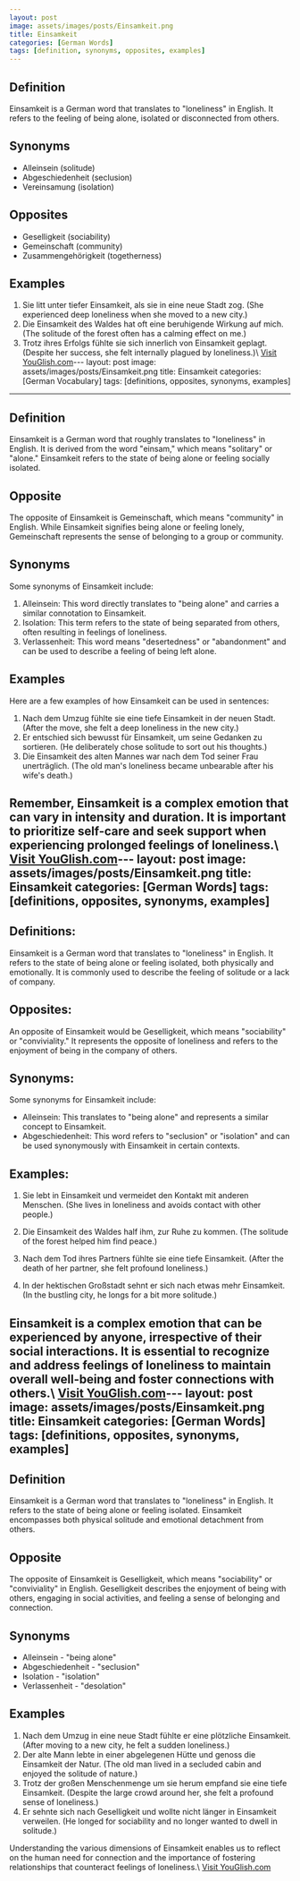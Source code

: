 ```yaml
---
layout: post
image: assets/images/posts/Einsamkeit.png
title: Einsamkeit
categories: [German Words]
tags: [definition, synonyms, opposites, examples]
---
```


## Definition
Einsamkeit is a German word that translates to "loneliness" in English. It refers to the feeling of being alone, isolated or disconnected from others.

## Synonyms
- Alleinsein (solitude)
- Abgeschiedenheit (seclusion)
- Vereinsamung (isolation)

## Opposites
- Geselligkeit (sociability)
- Gemeinschaft (community)
- Zusammengehörigkeit (togetherness)

## Examples
1. Sie litt unter tiefer Einsamkeit, als sie in eine neue Stadt zog. (She experienced deep loneliness when she moved to a new city.)
2. Die Einsamkeit des Waldes hat oft eine beruhigende Wirkung auf mich. (The solitude of the forest often has a calming effect on me.)
3. Trotz ihres Erfolgs fühlte sie sich innerlich von Einsamkeit geplagt. (Despite her success, she felt internally plagued by loneliness.)\ <a id="yg-widget-0" class="youglish-widget" data-query="Einsamkeit" data-lang="german" data-components="8412" data-auto-start="0" data-bkg-color="theme_light" data-title="How%20to%20pronounce%20Einsamkeit%20in%20German"  rel="nofollow" href="https://youglish.com">Visit YouGlish.com</a><script async src="https://youglish.com/public/emb/widget.js" charset="utf-8"></script>---
layout: post
image: assets/images/posts/Einsamkeit.png
title: Einsamkeit
categories: [German Vocabulary]
tags: [definitions, opposites, synonyms, examples]
---

## Definition

Einsamkeit is a German word that roughly translates to "loneliness" in English. It is derived from the word "einsam," which means "solitary" or "alone." Einsamkeit refers to the state of being alone or feeling socially isolated.

## Opposite

The opposite of Einsamkeit is Gemeinschaft, which means "community" in English. While Einsamkeit signifies being alone or feeling lonely, Gemeinschaft represents the sense of belonging to a group or community.

## Synonyms

Some synonyms of Einsamkeit include:

1. Alleinsein: This word directly translates to "being alone" and carries a similar connotation to Einsamkeit.
2. Isolation: This term refers to the state of being separated from others, often resulting in feelings of loneliness.
3. Verlassenheit: This word means "desertedness" or "abandonment" and can be used to describe a feeling of being left alone.

## Examples

Here are a few examples of how Einsamkeit can be used in sentences:

1. Nach dem Umzug fühlte sie eine tiefe Einsamkeit in der neuen Stadt. (After the move, she felt a deep loneliness in the new city.)
2. Er entschied sich bewusst für Einsamkeit, um seine Gedanken zu sortieren. (He deliberately chose solitude to sort out his thoughts.)
3. Die Einsamkeit des alten Mannes war nach dem Tod seiner Frau unerträglich. (The old man's loneliness became unbearable after his wife's death.)

Remember, Einsamkeit is a complex emotion that can vary in intensity and duration. It is important to prioritize self-care and seek support when experiencing prolonged feelings of loneliness.\ <a id="yg-widget-0" class="youglish-widget" data-query="Einsamkeit" data-lang="german" data-components="8412" data-auto-start="0" data-bkg-color="theme_light" data-title="How%20to%20pronounce%20Einsamkeit%20in%20German"  rel="nofollow" href="https://youglish.com">Visit YouGlish.com</a><script async src="https://youglish.com/public/emb/widget.js" charset="utf-8"></script>---
layout: post
image: assets/images/posts/Einsamkeit.png
title: Einsamkeit
categories: [German Words]
tags: [definitions, opposites, synonyms, examples]
---

## Definitions:

Einsamkeit is a German word that translates to "loneliness" in English. It refers to the state of being alone or feeling isolated, both physically and emotionally. It is commonly used to describe the feeling of solitude or a lack of company.

## Opposites:

An opposite of Einsamkeit would be Geselligkeit, which means "sociability" or "conviviality." It represents the opposite of loneliness and refers to the enjoyment of being in the company of others.

## Synonyms:

Some synonyms for Einsamkeit include:

- Alleinsein: This translates to "being alone" and represents a similar concept to Einsamkeit.
- Abgeschiedenheit: This word refers to "seclusion" or "isolation" and can be used synonymously with Einsamkeit in certain contexts.

## Examples:

1. Sie lebt in Einsamkeit und vermeidet den Kontakt mit anderen Menschen. (She lives in loneliness and avoids contact with other people.)

2. Die Einsamkeit des Waldes half ihm, zur Ruhe zu kommen. (The solitude of the forest helped him find peace.)

3. Nach dem Tod ihres Partners fühlte sie eine tiefe Einsamkeit. (After the death of her partner, she felt profound loneliness.)

4. In der hektischen Großstadt sehnt er sich nach etwas mehr Einsamkeit. (In the bustling city, he longs for a bit more solitude.)

Einsamkeit is a complex emotion that can be experienced by anyone, irrespective of their social interactions. It is essential to recognize and address feelings of loneliness to maintain overall well-being and foster connections with others.\ <a id="yg-widget-0" class="youglish-widget" data-query="Einsamkeit" data-lang="german" data-components="8412" data-auto-start="0" data-bkg-color="theme_light" data-title="How%20to%20pronounce%20Einsamkeit%20in%20German"  rel="nofollow" href="https://youglish.com">Visit YouGlish.com</a><script async src="https://youglish.com/public/emb/widget.js" charset="utf-8"></script>---
layout: post
image: assets/images/posts/Einsamkeit.png
title: Einsamkeit
categories: [German Words]
tags: [definitions, opposites, synonyms, examples]
---

## Definition
Einsamkeit is a German word that translates to "loneliness" in English. It refers to the state of being alone or feeling isolated. Einsamkeit encompasses both physical solitude and emotional detachment from others.

## Opposite
The opposite of Einsamkeit is Geselligkeit, which means "sociability" or "conviviality" in English. Geselligkeit describes the enjoyment of being with others, engaging in social activities, and feeling a sense of belonging and connection.

## Synonyms
- Alleinsein - "being alone" 
- Abgeschiedenheit - "seclusion"
- Isolation - "isolation"
- Verlassenheit - "desolation"

## Examples
1. Nach dem Umzug in eine neue Stadt fühlte er eine plötzliche Einsamkeit. (After moving to a new city, he felt a sudden loneliness.)
2. Der alte Mann lebte in einer abgelegenen Hütte und genoss die Einsamkeit der Natur. (The old man lived in a secluded cabin and enjoyed the solitude of nature.)
3. Trotz der großen Menschenmenge um sie herum empfand sie eine tiefe Einsamkeit. (Despite the large crowd around her, she felt a profound sense of loneliness.)
4. Er sehnte sich nach Geselligkeit und wollte nicht länger in Einsamkeit verweilen. (He longed for sociability and no longer wanted to dwell in solitude.)

Understanding the various dimensions of Einsamkeit enables us to reflect on the human need for connection and the importance of fostering relationships that counteract feelings of loneliness.\ <a id="yg-widget-0" class="youglish-widget" data-query="Einsamkeit" data-lang="german" data-components="8412" data-auto-start="0" data-bkg-color="theme_light" data-title="How%20to%20pronounce%20Einsamkeit%20in%20German"  rel="nofollow" href="https://youglish.com">Visit YouGlish.com</a><script async src="https://youglish.com/public/emb/widget.js" charset="utf-8"></script>